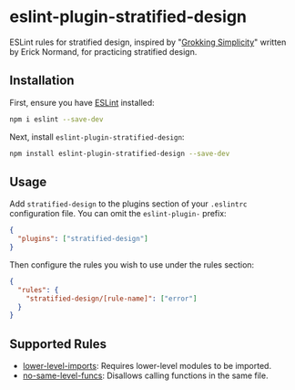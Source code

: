 # eslint-plugin-stratified-design

ESLint rules for stratified design, inspired by "[Grokking Simplicity](https://grokkingsimplicity.com)" written by Erick Normand, for practicing stratified design.

## Installation

First, ensure you have [ESLint](https://eslint.org/) installed:

```sh
npm i eslint --save-dev
```

Next, install `eslint-plugin-stratified-design`:

```sh
npm install eslint-plugin-stratified-design --save-dev
```

## Usage

Add `stratified-design` to the plugins section of your `.eslintrc` configuration file. You can omit the `eslint-plugin-` prefix:

```json
{
  "plugins": ["stratified-design"]
}
```

Then configure the rules you wish to use under the rules section:

```json
{
  "rules": {
    "stratified-design/[rule-name]": ["error"]
  }
}
```

## Supported Rules

- [lower-level-imports](https://github.com/anisotropy/eslint-plugin-stratified-design/blob/main/docs/rules/lower-level-imports.md): Requires lower-level modules to be imported.
- [no-same-level-funcs](https://github.com/anisotropy/eslint-plugin-stratified-design/blob/main/docs/rules/no-same-level-funcs.md): Disallows calling functions in the same file.
